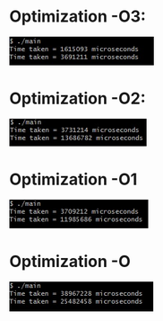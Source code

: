 # Optimization -O3:
<html>
      <p align="left">
        <img src="https://raw.githubusercontent.com/armeanco/crtp_benchmark/main/profile/O3.jpg">
      </p>
</html>

# Optimization -O2:
<html>
      <p align="left">
        <img src="https://raw.githubusercontent.com/armeanco/crtp_benchmark/main/profile/O2.jpg">
      </p>
</html>

# Optimization -O1
<html>
      <p align="left">
        <img src="https://raw.githubusercontent.com/armeanco/crtp_benchmark/main/profile/O1.jpg">
      </p>
</html>

# Optimization -O
<html>
      <p align="left">
        <img src="https://raw.githubusercontent.com/armeanco/crtp_benchmark/main/profile/O0.jpg">
      </p>
</html>
